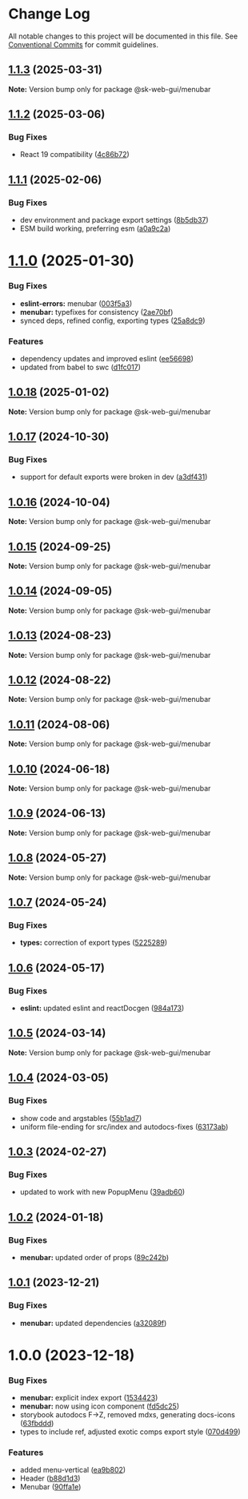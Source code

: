 # Change Log

All notable changes to this project will be documented in this file.
See [Conventional Commits](https://conventionalcommits.org) for commit guidelines.

## [1.1.3](https://github.com/Sundsvallskommun/web-shared-components/compare/@sk-web-gui/menubar@1.1.2...@sk-web-gui/menubar@1.1.3) (2025-03-31)

**Note:** Version bump only for package @sk-web-gui/menubar

## [1.1.2](https://github.com/Sundsvallskommun/web-shared-components/compare/@sk-web-gui/menubar@1.1.1...@sk-web-gui/menubar@1.1.2) (2025-03-06)

### Bug Fixes

- React 19 compatibility ([4c86b72](https://github.com/Sundsvallskommun/web-shared-components/commit/4c86b721f0e6e7110cf79adcda457367d66eb980))

## [1.1.1](https://github.com/Sundsvallskommun/web-shared-components/compare/@sk-web-gui/menubar@1.1.0...@sk-web-gui/menubar@1.1.1) (2025-02-06)

### Bug Fixes

- dev environment and package export settings ([8b5db37](https://github.com/Sundsvallskommun/web-shared-components/commit/8b5db37a3d1cdefe5409c1750f04cae6f57e4bb1))
- ESM build working, preferring esm ([a0a9c2a](https://github.com/Sundsvallskommun/web-shared-components/commit/a0a9c2a2f21c60df7f384bc2ac3479e101b1ab7d))

# [1.1.0](https://github.com/Sundsvallskommun/web-shared-components/compare/@sk-web-gui/menubar@1.0.18...@sk-web-gui/menubar@1.1.0) (2025-01-30)

### Bug Fixes

- **eslint-errors:** menubar ([003f5a3](https://github.com/Sundsvallskommun/web-shared-components/commit/003f5a315fc7b07a9271ce80fa70231997d398d5))
- **menubar:** typefixes for consistency ([2ae70bf](https://github.com/Sundsvallskommun/web-shared-components/commit/2ae70bff8b800d60aa0284dd7755aa25b84675ff))
- synced deps, refined config, exporting types ([25a8dc9](https://github.com/Sundsvallskommun/web-shared-components/commit/25a8dc9b32bf94ab65782cb26e230514f9224468))

### Features

- dependency updates and improved eslint ([ee56698](https://github.com/Sundsvallskommun/web-shared-components/commit/ee56698550bd45c1711eba643042cb6379ebd8f6))
- updated from babel to swc ([d1fc017](https://github.com/Sundsvallskommun/web-shared-components/commit/d1fc01761ba14f93d93b272ff802267ff86efbdc))

## [1.0.18](https://github.com/Sundsvallskommun/web-shared-components/compare/@sk-web-gui/menubar@1.0.17...@sk-web-gui/menubar@1.0.18) (2025-01-02)

**Note:** Version bump only for package @sk-web-gui/menubar

## [1.0.17](https://github.com/Sundsvallskommun/web-shared-components/compare/@sk-web-gui/menubar@1.0.16...@sk-web-gui/menubar@1.0.17) (2024-10-30)

### Bug Fixes

- support for default exports were broken in dev ([a3df431](https://github.com/Sundsvallskommun/web-shared-components/commit/a3df431658d2e7650bd14b94ca18af797065bea3))

## [1.0.16](https://github.com/Sundsvallskommun/web-shared-components/compare/@sk-web-gui/menubar@1.0.15...@sk-web-gui/menubar@1.0.16) (2024-10-04)

**Note:** Version bump only for package @sk-web-gui/menubar

## [1.0.15](https://github.com/Sundsvallskommun/web-shared-components/compare/@sk-web-gui/menubar@1.0.14...@sk-web-gui/menubar@1.0.15) (2024-09-25)

**Note:** Version bump only for package @sk-web-gui/menubar

## [1.0.14](https://github.com/Sundsvallskommun/web-shared-components/compare/@sk-web-gui/menubar@1.0.13...@sk-web-gui/menubar@1.0.14) (2024-09-05)

**Note:** Version bump only for package @sk-web-gui/menubar

## [1.0.13](https://github.com/Sundsvallskommun/web-shared-components/compare/@sk-web-gui/menubar@1.0.12...@sk-web-gui/menubar@1.0.13) (2024-08-23)

**Note:** Version bump only for package @sk-web-gui/menubar

## [1.0.12](https://github.com/Sundsvallskommun/web-shared-components/compare/@sk-web-gui/menubar@1.0.11...@sk-web-gui/menubar@1.0.12) (2024-08-22)

**Note:** Version bump only for package @sk-web-gui/menubar

## [1.0.11](https://github.com/Sundsvallskommun/web-shared-components/compare/@sk-web-gui/menubar@1.0.10...@sk-web-gui/menubar@1.0.11) (2024-08-06)

**Note:** Version bump only for package @sk-web-gui/menubar

## [1.0.10](https://github.com/Sundsvallskommun/web-shared-components/compare/@sk-web-gui/menubar@1.0.9...@sk-web-gui/menubar@1.0.10) (2024-06-18)

**Note:** Version bump only for package @sk-web-gui/menubar

## [1.0.9](https://github.com/Sundsvallskommun/web-shared-components/compare/@sk-web-gui/menubar@1.0.8...@sk-web-gui/menubar@1.0.9) (2024-06-13)

**Note:** Version bump only for package @sk-web-gui/menubar

## [1.0.8](https://github.com/Sundsvallskommun/web-shared-components/compare/@sk-web-gui/menubar@1.0.7...@sk-web-gui/menubar@1.0.8) (2024-05-27)

**Note:** Version bump only for package @sk-web-gui/menubar

## [1.0.7](https://github.com/Sundsvallskommun/web-shared-components/compare/@sk-web-gui/menubar@1.0.6...@sk-web-gui/menubar@1.0.7) (2024-05-24)

### Bug Fixes

- **types:** correction of export types ([5225289](https://github.com/Sundsvallskommun/web-shared-components/commit/52252890b4206faa9bc70111e75f1ef818e0d8fe))

## [1.0.6](https://github.com/Sundsvallskommun/web-shared-components/compare/@sk-web-gui/menubar@1.0.5...@sk-web-gui/menubar@1.0.6) (2024-05-17)

### Bug Fixes

- **eslint:** updated eslint and reactDocgen ([984a173](https://github.com/Sundsvallskommun/web-shared-components/commit/984a17371f052a0cbe23d01fd31722f0fa2a56eb))

## [1.0.5](https://github.com/Sundsvallskommun/web-shared-components/compare/@sk-web-gui/menubar@1.0.4...@sk-web-gui/menubar@1.0.5) (2024-03-14)

**Note:** Version bump only for package @sk-web-gui/menubar

## [1.0.4](https://github.com/Sundsvallskommun/web-shared-components/compare/@sk-web-gui/menubar@1.0.3...@sk-web-gui/menubar@1.0.4) (2024-03-05)

### Bug Fixes

- show code and argstables ([55b1ad7](https://github.com/Sundsvallskommun/web-shared-components/commit/55b1ad76e98d0319ca6e7c664e618186dce40936))
- uniform file-ending for src/index and autodocs-fixes ([63173ab](https://github.com/Sundsvallskommun/web-shared-components/commit/63173ab9474b4cb3bc97da6b780bdfb4ae65990c))

## [1.0.3](https://github.com/Sundsvallskommun/web-shared-components/compare/@sk-web-gui/menubar@1.0.2...@sk-web-gui/menubar@1.0.3) (2024-02-27)

### Bug Fixes

- updated to work with new PopupMenu ([39adb60](https://github.com/Sundsvallskommun/web-shared-components/commit/39adb609ca6493e4d8d69491266e4eef7cf6a8b4))

## [1.0.2](https://github.com/Sundsvallskommun/web-shared-components/compare/@sk-web-gui/menubar@1.0.1...@sk-web-gui/menubar@1.0.2) (2024-01-18)

### Bug Fixes

- **menubar:** updated order of props ([89c242b](https://github.com/Sundsvallskommun/web-shared-components/commit/89c242b0a89cf4d82c5376ed9c6f0a1c238150b9))

## [1.0.1](https://github.com/Sundsvallskommun/web-shared-components/compare/@sk-web-gui/menubar@1.0.0...@sk-web-gui/menubar@1.0.1) (2023-12-21)

### Bug Fixes

- **menubar:** updated dependencies ([a32089f](https://github.com/Sundsvallskommun/web-shared-components/commit/a32089f1ea95abe4f6c3a26d3824a5bd8d825acd))

# 1.0.0 (2023-12-18)

### Bug Fixes

- **menubar:** explicit index export ([1534423](https://github.com/Sundsvallskommun/web-shared-components/commit/15344235dfb32e3718dccff3e5d01138c221f5c3))
- **menubar:** now using icon component ([fd5dc25](https://github.com/Sundsvallskommun/web-shared-components/commit/fd5dc2516443e51bc140c2d8576d7d227527ba66))
- storybook autodocs F->Z, removed mdxs, generating docs-icons ([63fbddd](https://github.com/Sundsvallskommun/web-shared-components/commit/63fbddd93035115ae805d7e21ad73ef426e93a42))
- types to include ref, adjusted exotic comps export style ([070d499](https://github.com/Sundsvallskommun/web-shared-components/commit/070d4990ecea5d5ce90ebdd684a381bb8ad95861))

### Features

- added menu-vertical ([ea9b802](https://github.com/Sundsvallskommun/web-shared-components/commit/ea9b802ce58a1974e4128dd30c4d146de5ffb8b8))
- Header ([b88d1d3](https://github.com/Sundsvallskommun/web-shared-components/commit/b88d1d3dc1c7ec2c48d945a47a8d3c34a4e24e68))
- Menubar ([90ffa1e](https://github.com/Sundsvallskommun/web-shared-components/commit/90ffa1e869ee90aa95be1d155a65c2d42fd2edc9))
